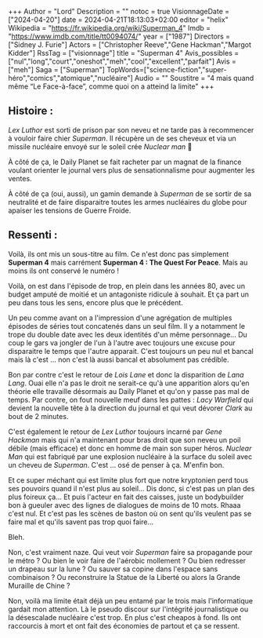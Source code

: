 +++
Author = "Lord"
Description = ""
notoc = true
VisionnageDate = ["2024-04-20"]
date = 2024-04-21T18:13:03+02:00
editor = "helix"
Wikipedia = "https://fr.wikipedia.org/wiki/Superman_4"
Imdb = "https://www.imdb.com/title/tt0094074/"
year = ["1987"]
Directors = ["Sidney J. Furie"]
Actors = ["Christopher Reeve","Gene Hackman","Margot Kidder"]
RssTag = ["visionnage"]
title = "Superman 4"
Avis_possibles = ["nul","long","court","oneshot","meh","cool","excellent","parfait"]
Avis = ["meh"] 
Saga = ["Superman"]
TopWords=["science-fiction","super-héro","comics","atomique","nucléaire"]
Audio = ""
Soustitre = "4 mais quand même “Le Face-à-face”, comme quoi on a atteind la limite"
+++
## Histoire : 
*Lex Luthor* est sorti de prison par son neveu et ne tarde pas à recommencer à vouloir faire chier *Superman*.
Il récupère un de ses cheveux et via un missile nucléaire envoyé sur le soleil crée *Nuclear man* 🤷

À côté de ça, le Daily Planet se fait racheter par un magnat de la finance voulant orienter le journal vers plus de sensationnalisme pour augmenter les ventes.

À côté de ça (oui, aussi), un gamin demande à *Superman* de se sortir de sa neutralité et de faire disparaitre toutes les armes nucléaires du globe pour apaiser les tensions de Guerre Froide.

## Ressenti :
Voilà, ils ont mis un sous-titre au film.
Ce n'est donc pas simplement **Superman 4** mais carrément **Superman 4 : The Quest For Peace**.
Mais au moins ils ont conservé le numéro !

Voilà, on est dans l'épisode de trop, en plein dans les années 80, avec un budget amputé de moitié et un antagoniste ridicule à souhait.
Et ça part un peu dans tous les sens, encore plus que le précédent.

Un peu comme avant on a l'impression d'une agrégation de multiples épisodes de séries tout concatenés dans un seul film.
Il y a notamment le trope du double date avec les deux identités d'un même personnage…
Du coup le gars va jongler de l'un à l'autre avec toujours une excuse pour disparaitre le temps que l'autre apparait.
C'est toujours un peu nul et bancal mais là c'est … non c'est là aussi bancal et absolument pas crédible.

Bon par contre c'est le retour de *Lois Lane* et donc la disparition de *Lana Lang*.
Ouai elle n'a pas le droit ne serait-ce qu'à une apparition alors qu'en théorie elle travaille désormais au Daily Planet et qu'on y passe pas mal de temps.
Par contre, on fout nouvelle meuf dans les pattes : *Lacy Warfield* qui devient la nouvelle tête à la direction du journal et qui veut dévorer *Clark* au bout de 2 minutes.

C'est également le retour de *Lex Luthor* toujours incarné par *Gene Hackman* mais qui n'a maintenant pour bras droit que son neveu un poil débile (mais efficace) et donc en homme de main son super héros.
*Nuclear Man* qui est fabriqué par une explosion nucléaire à la surface du soleil avec un cheveu de *Superman*.
C'est … osé de penser à ça.
M'enfin bon.

Et ce super méchant qui est limite plus fort que notre kryptonien perd tous ses pouvoirs quand il n'est plus au soleil…
Dis donc, si c'est pas un plan des plus foireux ça…
Et puis l'acteur en fait des caisses, juste un bodybuilder bon à gueuler avec des lignes de dialogues de moins de 10 mots.
Rhaaa c'est nul.
Et c'est pas les scènes de baston où on sent qu'ils veulent pas se faire mal et qu'ils savent pas trop quoi faire…

Bleh.

Non, c'est vraiment naze.
Qui veut voir *Superman* faire sa propagande pour le métro ?
Ou bien le voir faire de l'aérobic mollement ?
Ou bien redresser un drapeau sur la lune ?
Ou sauver sa copine dans l'espace sans combinaison ?
Ou reconstruire la Statue de la Liberté ou alors la Grande Muraille de Chine ?

Non, voilà ma limite était déjà un peu entamé par le trois mais l'informatique gardait mon attention.
Là le pseudo discour sur l'intégrité journalistique ou la désescalade nucléaire c'est trop.
En plus c'est cheapos à fond.
Ils ont raccourcis à mort et ont fait des économies de partout et ça se ressent.

